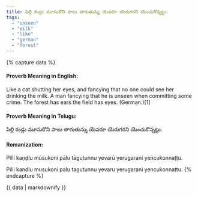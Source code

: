 ```yaml
---
title: పిల్లి కండ్లు మూసుకొని పాలు తాగుతున్ను యెవరూ యెరుగరని యెంచుకొన్నట్టు.
tags:
  - "unseen"
  - "milk"
  - "like"
  - "german"
  - "forest"
---
```


{% capture data %}
#### Proverb Meaning in English:
Like a cat shutting her eyes, and fancying that no one could see her drinking the milk.
A man fancying that he is unseen when committing some crime.
The forest has ears the field has eyes. (German.)[1]

#### Proverb Meaning in Telugu:
పిల్లి కండ్లు మూసుకొని పాలు తాగుతున్ను యెవరూ యెరుగరని యెంచుకొన్నట్టు.

#### Romanization:
Pilli kaṇḍlu mūsukoni pālu tāgutunnu yevarū yerugarani yen̄cukonnaṭṭu.

Pilli kandlu musukoni palu tagutunnu yevaru yerugarani yencukonnattu.
{% endcapture %}

{{ data | markdownify }}

